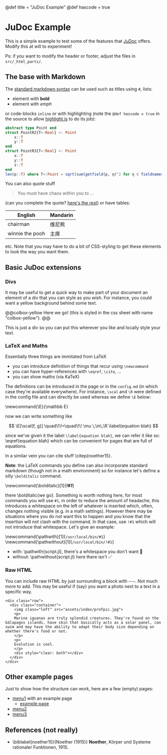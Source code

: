 @def title = "JuDoc Example"
@def hascode = true
<!-- by default hasmath=true, hascode=false, you can change this in config
by setting hasmath = false for instance and just setting it to true where
appropriate -->

# JuDoc Example

This is a simple example to test some of the features that [JuDoc](https://github.com/tlienart/JuDoc.jl) offers.
Modify this at will to experiment!

Ps: if you want to modify the header or footer, adjust the files in `src/_html_parts/`.

## The base with Markdown

The [standard markdown syntax](https://github.com/adam-p/markdown-here/wiki/Markdown-Cheatsheet) can be used such as titles using `#`, lists:

* element with **bold**
* element with _emph_

or code-blocks `inline` or with highlighting (note the `@def hascode = true` in the source to allow [highlight.js](https://highlightjs.org/) to do its job):

```julia
abstract type Point end
struct PointR2{T<:Real} <: Point
    x::T
    y::T
end
struct PointR3{T<:Real} <: Point
    x::T
    y::T
    z::T
end
len(p::T) where T<:Point = sqrt(sum(getfield(p, η)^2 for η ∈ fieldnames(T)))
```

You can also quote stuff

> You must have chaos within you to ...

(can you complete the quote? [here's the rest](https://www.goodreads.com/quotes/7147-you-must-have-chaos-within-you-to-give-birth-to)) or have tables:

| English         | Mandarin   |
| --------------- | ---------- |
| chairman        | 维尼熊      |
| winnie the pooh | 主席        |

etc.
Note that you may have to do a bit of CSS-styling to get these elements to look the way you want them.

## Basic JuDoc extensions

### Divs

It may be useful to get a quick way to make part of your document an element of a div that you can style as you wish.
For instance, you could want a yellow background behind some text.

@@colbox-yellow
Here we go! (this is styled in the css sheet with name "colbox-yellow").
@@

This is just a div so you can put this wherever you like and locally style your text.

### LaTeX and Maths

Essentially three things are immitated from LaTeX

* you can introduce definition of things that recur using `\newcommand`
* you can have hyper-references with `\eqref`, `\cite`, ...
* you can show maths (via KaTeX)

The definitions can be introduced in the page or in the `config.md` (in which case they're available everywhere).
For instance, `\scal` and `\R` were defined in the config file and can directly be used whereas we define `\E` below:

\newcommand{\E}{\mathbb E}

now we can write something like

$$ \E[\scal{f, g}] \quad\!\!=\quad\!\! \mu \,\in\,\R \label{equation blah} $$

since we've given it the label `\label{equation blah}`, we can refer it like so: \eqref{equation blah} which can be convenient for pages that are full of equations.

In a similar vein you can cite stuff \citep{noether15}.

**Note**: the LaTeX commands you define can also incorporate standard markdown (though not in a math environment) so for instance let's define a silly `\bolditalic` command.

\newcommand{\bolditalic}[1]{_**!#1**_} <!--_-->

there \bolditalic{we go}. Something is worth nothing here, for most commands you will use `#1`, in order to reduce the amount of headache, this introduces a whitespace on the left of whatever is inserted which, often, changes nothing visible (e.g. in a math settings).
However there may be situations where you do not want this to happen and you know that the insertion will not clash with the command.
In that case, use `!#1` which will not introduce that whitespace.
Let's give an example:

\newcommand{\pathwith}[1]{`/usr/local/bin/#1`}
\newcommand{\pathwithout}[1]{`/usr/local/bin/!#1`}

* with: \pathwith{script.jl}, there's a whitespace you don't want 🚫
* without: \pathwithout{script.jl} here there isn't ✅

### Raw HTML

You can include raw HTML by just surrounding a block with `~~~`.
Not much more to add.
This may be useful if (say) you want a photo next to a text in a specific way.

~~~
<div class="row">
  <div class="container">
    <img class="left" src="assets/index/profpic.jpg">
    <p>
    Marine iguanas are truly splendid creatures. They're found on the Gálapagos islands, have skin that basically acts as a solar panel, can swim and may have the ability to adapt their body size depending on whether there's food or not.
    </p>
    <p>
    Evolution is cool.
    </p>
    <div style="clear: both"></div>      
  </div>
</div>
~~~

## Other example pages

Just to show how the structure can work, here are a few (empty) pages:

* [menu1](/pub/menu1.html) with an example page
  * [example page](/pub/menu1/example.html)
* [menu2](/pub/menu2.html)
* [menu3](/pub/menu3.html)

## References (not really)

* \biblabel{noether15}{Noether (1915)} **Noether**,  Körper und Systeme rationaler Funktionen, 1915.
